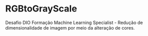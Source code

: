# RGBtoGrayScale 
Desafio DIO Formação Machine Learning Specialist - Redução de dimensionalidade de imagem por meio da alteração de cores.
